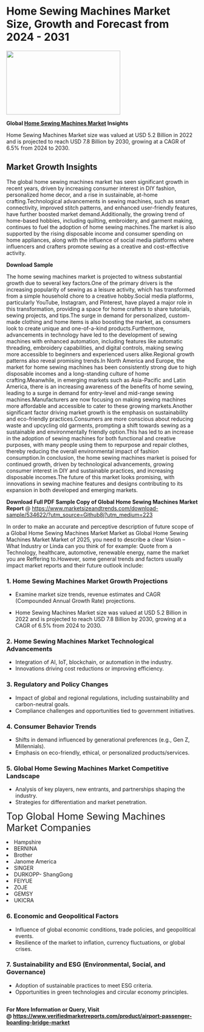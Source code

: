 <H1>Home Sewing Machines Market Size, Growth and Forecast from 2024 - 2031</H1><img class="aligncenter size-medium wp-image-584254" src="https://thirdeyenews.in/wp-content/uploads/2024/09/Global-Market-Research-300x168.jpeg" alt="" width="300" height="168" /><p><strong>Global&nbsp;<a href="https://www.marketsizeandtrends.com/download-sample/534622/?utm_source=Github8j?utm_medium=223">Home Sewing Machines Market</a> Insights</strong></p><p>Home Sewing Machines Market size was valued at USD 5.2 Billion in 2022 and is projected to reach USD 7.8 Billion by 2030, growing at a CAGR of 6.5% from 2024 to 2030.</p><p><h2>Market Growth Insights</h2> <p>The global home sewing machines market has seen significant growth in recent years, driven by increasing consumer interest in DIY fashion, personalized home decor, and a rise in sustainable, at-home crafting.Technological advancements in sewing machines, such as smart connectivity, improved stitch patterns, and enhanced user-friendly features, have further boosted market demand.Additionally, the growing trend of home-based hobbies, including quilting, embroidery, and garment making, continues to fuel the adoption of home sewing machines.The market is also supported by the rising disposable income and consumer spending on home appliances, along with the influence of social media platforms where influencers and crafters promote sewing as a creative and cost-effective activity.</p> <p><strong>Download Sample</strong></p> <p>The home sewing machines market is projected to witness substantial growth due to several key factors.One of the primary drivers is the increasing popularity of sewing as a leisure activity, which has transformed from a simple household chore to a creative hobby.Social media platforms, particularly YouTube, Instagram, and Pinterest, have played a major role in this transformation, providing a space for home crafters to share tutorials, sewing projects, and tips.The surge in demand for personalized, custom-made clothing and home items is also boosting the market, as consumers look to create unique and one-of-a-kind products.Furthermore, advancements in technology have led to the development of sewing machines with enhanced automation, including features like automatic threading, embroidery capabilities, and digital controls, making sewing more accessible to beginners and experienced users alike.Regional growth patterns also reveal promising trends.In North America and Europe, the market for home sewing machines has been consistently strong due to high disposable incomes and a long-standing culture of home crafting.Meanwhile, in emerging markets such as Asia-Pacific and Latin America, there is an increasing awareness of the benefits of home sewing, leading to a surge in demand for entry-level and mid-range sewing machines.Manufacturers are now focusing on making sewing machines more affordable and accessible to cater to these growing markets.Another significant factor driving market growth is the emphasis on sustainability and eco-friendly practices.Consumers are more conscious about reducing waste and upcycling old garments, prompting a shift towards sewing as a sustainable and environmentally friendly option.This has led to an increase in the adoption of sewing machines for both functional and creative purposes, with many people using them to repurpose and repair clothes, thereby reducing the overall environmental impact of fashion consumption.In conclusion, the home sewing machines market is poised for continued growth, driven by technological advancements, growing consumer interest in DIY and sustainable practices, and increasing disposable incomes.The future of this market looks promising, with innovations in sewing machine features and designs contributing to its expansion in both developed and emerging markets.</p> <p><span class=""><strong>Download Full PDF Sample Copy of Global Home Sewing Machines Market Report</strong> @ <a href="https://www.marketsizeandtrends.com/download-sample/534622/?utm_source=Github8j?utm_medium=223" target="_blank">https://www.marketsizeandtrends.com/download-sample/534622/?utm_source=Github8j?utm_medium=223</a></span></p><p>In order to make an accurate and perceptive description of future scope of a Global&nbsp;Home Sewing Machines Market Market as Global&nbsp;Home Sewing Machines Market Market of 2025, you need to describe a clear Vision &ndash; What Industry or Linda can you think of for example: Quote from a Technology, healthcare, automotive, renewable energy, name the market you are Reffering to.However, some general trends and factors usually impact market reports and their future outlook include:</p><h3>1.&nbsp;<strong>Home Sewing Machines Market Growth Projections</strong></h3><ul><li>Examine market size trends, revenue estimates and CAGR (Compounded Annual Growth Rate) projections.</li><li><p>Home Sewing Machines Market size was valued at USD 5.2 Billion in 2022 and is projected to reach USD 7.8 Billion by 2030, growing at a CAGR of 6.5% from 2024 to 2030.</p></li></ul><h3>2.&nbsp;<strong>Home Sewing Machines Market Technological Advancements</strong></h3><ul><li>Integration of AI, IoT, blockchain, or automation in the industry.</li><li>Innovations driving cost reductions or improving efficiency.</li></ul><h3>3.&nbsp;<strong>Regulatory and Policy Changes</strong></h3><ul><li>Impact of global and regional regulations, including sustainability and carbon-neutral goals.</li><li>Compliance challenges and opportunities tied to government initiatives.</li></ul><h3>4.&nbsp;<strong>Consumer Behavior Trends</strong></h3><ul><li>Shifts in demand influenced by generational preferences (e.g., Gen Z, Millennials).</li><li>Emphasis on eco-friendly, ethical, or personalized products/services.</li></ul><h3>5.&nbsp;<strong>Global Home Sewing Machines Market Competitive Landscape</strong></h3><ul><li>Analysis of key players, new entrants, and partnerships shaping the industry.</li><li>Strategies for differentiation and market penetration.</li></ul><p data-pm-slice="1 1 []"><span style="color: inherit; font-family: inherit; font-size: 25px;">Top Global Home Sewing Machines Market Companies</span></p><div class="" data-test-id=""><p><li>Hampshire</li><li> BERNINA</li><li> Brother</li><li> Janome America</li><li> SINGER</li><li> DURKOPP- ShangGong</li><li> FEIYUE</li><li> ZOJE</li><li> GEMSY</li><li> UKICRA</li></p></div><h3>6.&nbsp;<strong>Economic and Geopolitical Factors</strong></h3><ul><li>Influence of global economic conditions, trade policies, and geopolitical events.</li><li>Resilience of the market to inflation, currency fluctuations, or global crises.</li></ul><h3>7.&nbsp;<strong>Sustainability and ESG (Environmental, Social, and Governance)</strong></h3><ul><li>Adoption of sustainable practices to meet ESG criteria.</li><li>Opportunities in green technologies and circular economy principles.</li></ul><h2><strong style="font-size: 14px;">For More Information or Query, Visit @&nbsp;</strong><a style="background-color: #ffffff; font-size: 14px;" href="https://www.marketsizeandtrends.com/report/home-sewing-machines-market/" target="_blank">https://www.verifiedmarketreports.com/product/airport-passenger-boarding-bridge-market</a></h2>